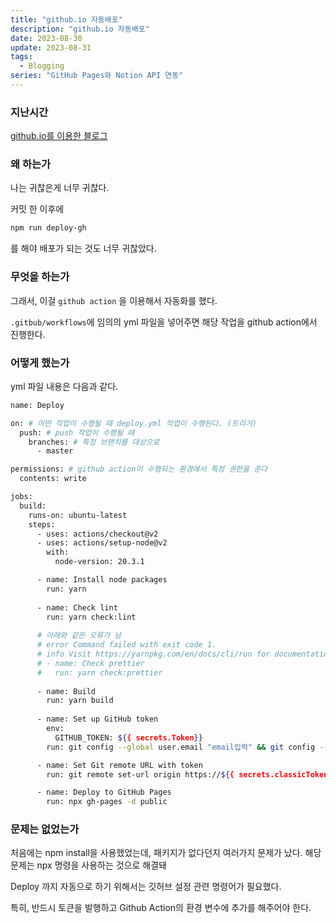 ```yaml
---
title: "github.io 자동배포"
description: "github.io 자동배포"
date: 2023-08-30
update: 2023-08-31
tags:
  - Blogging
series: "GitHub Pages와 Notion API 연동"
---
```

### 지난시간

[github.io를 이용한 블로그](https://sharknia.vercel.app/github.io를-이용한-블로그)

### 왜 하는가

나는 귀찮은게 너무 귀찮다. 

커밋 한 이후에 

```bash
npm run deploy-gh
```

를 해야 배포가 되는 것도 너무 귀찮았다. 

### 무엇을 하는가

그래서, 이걸 `github action` 을 이용해서 자동화를 했다. 

`.gitbub/workflows`에 임의의 yml 파일을 넣어주면 해당 작업을 github action에서 진행한다. 

### 어떻게 했는가

yml 파일 내용은 다음과 같다. 

```bash
name: Deploy

on: # 어떤 작업이 수행될 때 deploy.yml 작업이 수행된다. (트리거)
  push: # push 작업이 수행될 때
    branches: # 특정 브랜치를 대상으로
      - master

permissions: # github action이 수행되는 환경에서 특정 권한을 준다
  contents: write

jobs:
  build:
    runs-on: ubuntu-latest
    steps:
      - uses: actions/checkout@v2
      - uses: actions/setup-node@v2
        with:
          node-version: 20.3.1

      - name: Install node packages
        run: yarn
        
      - name: Check lint
        run: yarn check:lint
        
      # 아래와 같은 오류가 남
      # error Command failed with exit code 1.
      # info Visit https://yarnpkg.com/en/docs/cli/run for documentation about this command.
      # - name: Check prettier
      #   run: yarn check:prettier
      
      - name: Build
        run: yarn build
        
      - name: Set up GitHub token
        env:
          GITHUB_TOKEN: ${{ secrets.Token}}
        run: git config --global user.email "email입력" && git config --global user.name "name입력"

      - name: Set Git remote URL with token
        run: git remote set-url origin https://${{ secrets.classicToken }}@github.com/Sharknia/Sharknia.github.io

      - name: Deploy to GitHub Pages
        run: npx gh-pages -d public
```

### 문제는 없었는가

처음에는 npm install을 사용했었는데, 패키지가 없다던지 여러가지 문제가 났다. 해당 문제는 npx 명령을 사용하는 것으로 해결돼

Deploy 까지 자동으로 하기 위해서는 깃허브 설정 관련 명령어가 필요했다. 

특히, 반드시 토큰을 발행하고 Github Action의 환경 변수에 추가를 해주어야 한다.